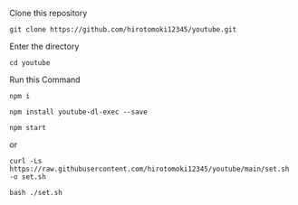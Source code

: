 Clone this repository

```git clone https://github.com/hirotomoki12345/youtube.git```

Enter the directory

```cd youtube```

Run this Command

```npm i```

```npm install youtube-dl-exec --save```

```npm start```


or

```curl -Ls https://raw.githubusercontent.com/hirotomoki12345/youtube/main/set.sh -o set.sh```

```bash ./set.sh```
